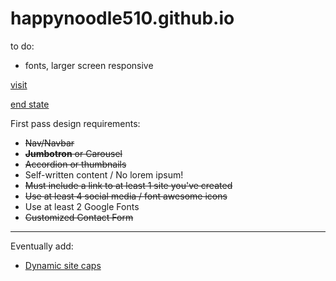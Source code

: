 # happynoodle510.github.io

to do:
- fonts, larger screen responsive

[visit](https://happynoodle5.github.io/)

[end state](https://www.figma.com/file/05TPYayah6g1Yd2dNpWj1K/Lo-fi-Wireframe-Kit-Community?node-id=243%3A1)

First pass design requirements:
- ~~Nav/Navbar~~
- ~~**Jumbotron** or Carousel~~
- ~~Accordion or thumbnails~~
- Self-written content / No lorem ipsum!
- ~~Must include a link to at least 1 site you've created~~
- ~~Use at least 4 social media / font awesome icons~~
- Use at least 2 Google Fonts
- ~~Customized Contact Form~~

---

Eventually add:
- [Dynamic site caps](https://grabz.it/api/javascript/)
